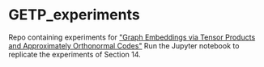 # GETP_experiments
Repo containing experiments for ["Graph Embeddings via Tensor Products and Approximately Orthonormal Codes"](https://arxiv.org/abs/2208.10917) Run the Jupyter notebook to replicate the experiments of Section 14.

